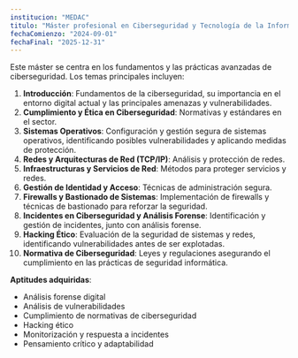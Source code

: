 ```yaml
---
institucion: "MEDAC"
titulo: "Máster profesional en Ciberseguridad y Tecnología de la Información"
fechaComienzo: "2024-09-01"
fechaFinal: "2025-12-31"
---
```


Este máster se centra en los fundamentos y las prácticas avanzadas de ciberseguridad. Los temas principales incluyen:

1. **Introducción**: Fundamentos de la ciberseguridad, su importancia en el entorno digital actual y las principales amenazas y vulnerabilidades.
2. **Cumplimiento y Ética en Ciberseguridad**: Normativas y estándares en el sector.
3. **Sistemas Operativos**: Configuración y gestión segura de sistemas operativos, identificando posibles vulnerabilidades y aplicando medidas de protección.
4. **Redes y Arquitecturas de Red (TCP/IP)**: Análisis y protección de redes.
5. **Infraestructuras y Servicios de Red**: Métodos para proteger servicios y redes.
6. **Gestión de Identidad y Acceso**: Técnicas de administración segura.
7. **Firewalls y Bastionado de Sistemas**: Implementación de firewalls y técnicas de bastionado para reforzar la seguridad.
8. **Incidentes en Ciberseguridad y Análisis Forense**: Identificación y gestión de incidentes, junto con análisis forense.
9. **Hacking Ético**: Evaluación de la seguridad de sistemas y redes, identificando vulnerabilidades antes de ser explotadas.
10. **Normativa de Ciberseguridad**: Leyes y regulaciones asegurando el cumplimiento en las prácticas de seguridad informática.

**Aptitudes adquiridas**:
- Análisis forense digital
- Análisis de vulnerabilidades
- Cumplimiento de normativas de ciberseguridad
- Hacking ético
- Monitorización y respuesta a incidentes
- Pensamiento crítico y adaptabilidad

